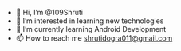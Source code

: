 - 👋 Hi, I’m @109Shruti
- 👀 I’m interested in learning new technologies 
- 🌱 I’m currently learning Android Development
- 📫 How to reach me shrutidogra011@gmail.com 

<!---
109Shruti/109Shruti is a ✨ special ✨ repository because its `README.md` (this file) appears on your GitHub profile.
You can click the Preview link to take a look at your changes.
--->
